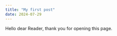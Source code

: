 ```yaml
---
title: "My first post"
date: 2024-07-29
---
```


Hello dear Reader, thank you for opening this page.

